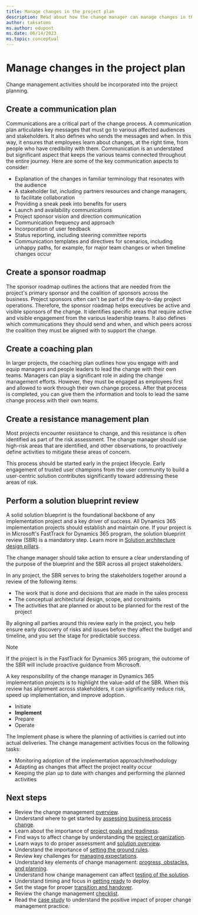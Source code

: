 ```yaml
---
title: Manage changes in the project plan
description: Read about how the change manager can manage changes in the project plan for a Dynamics 365 implementation project. 
author: taksatoms
ms.author: edupont
ms.date: 06/14/2023
ms.topic: conceptual
---
```


# Manage changes in the project plan

Change management activities should be incorporated into the project planning.

## Create a communication plan

Communications are a critical part of the change process. A communication plan articulates key messages that must go to various affected audiences and stakeholders. It also defines who sends the messages and when. In this way, it ensures that employees learn about changes, at the right time, from people who have credibility with them. Communication is an understated but significant aspect that keeps the various teams connected throughout the entire journey. Here are some of the key communication aspects to consider:

- Explanation of the changes in familiar terminology that resonates with the audience
- A stakeholder list, including partners resources and change managers, to facilitate collaboration
- Providing a sneak peek into benefits for users
- Launch and availability communications
- Project sponsor vision and direction communication
- Communication frequency and approach
- Incorporation of user feedback
- Status reporting, including steering committee reports
- Communication templates and directives for scenarios, including unhappy paths, for example, for major team changes or when timeline changes occur

## Create a sponsor roadmap

The sponsor roadmap outlines the actions that are needed from the project's primary sponsor and the coalition of sponsors across the business. Project sponsors often can't be part of the day-to-day project operations. Therefore, the sponsor roadmap helps executives be active and visible sponsors of the change. It identifies specific areas that require active and visible engagement from the various leadership teams. It also defines which communications they should send and when, and which peers across the coalition they must be aligned with to support the change.

## Create a coaching plan

In larger projects, the coaching plan outlines how you engage with and equip managers and people leaders to lead the change with their own teams. Managers can play a significant role in aiding the change management efforts. However, they must be engaged as employees first and allowed to work through their own change process. After that process is completed, you can give them the information and tools to lead the same change process with their own teams.

## Create a resistance management plan

Most projects encounter resistance to change, and this resistance is often identified as part of the risk assessment. The change manager should use high-risk areas that are identified, and other observations, to proactively define activities to mitigate these areas of concern.

This process should be started early in the project lifecycle. Early engagement of trusted user champions from the user community to build a user-centric solution contributes significantly toward addressing these areas of risk.

## Perform a solution blueprint review

A solid solution blueprint is the foundational backbone of any implementation project and a key driver of success. All Dynamics 365 implementation projects should establish and maintain one. If your project is in Microsoft's FastTrack for Dynamics 365 program, the solution blueprint review (SBR) is a mandatory step. Learn more in [Solution architecture design pillars](solution-architecture-design-pillars.md).

The change manager should take action to ensure a clear understanding of the purpose of the blueprint and the SBR across all project stakeholders.

In any project, the SBR serves to bring the stakeholders together around a review of the following items:

- The work that is done and decisions that are made in the sales process
- The conceptual architectural design, scope, and constraints
- The activities that are planned or about to be planned for the rest of the project

By aligning all parties around this review early in the project, you help ensure early discovery of risks and issues before they affect the budget and timeline, and you set the stage for predictable success.

> [!NOTE]
> If the project is in the FastTrack for Dynamics 365 program, the outcome of the SBR will include proactive guidance from Microsoft.

A key responsibility of the change manager in Dynamics 365 implementation projects is to highlight the value-add of the SBR. When this review has alignment across stakeholders, it can significantly reduce risk, speed up implementation, and improve adoption.

* Initiate
* **Implement**
* Prepare
* Operate

The Implement phase is where the planning of activities is carried out into actual deliveries. The change management activities focus on the following tasks:

- Monitoring adoption of the implementation approach/methodology
- Adapting as changes that affect the project reality occur
- Keeping the plan up to date with changes and performing the planned activities

## Next steps

- Review the change management [overview](change-management.md).
- Understand where to get started by [assessing business process change](change-management-assessing-business-process-change.md).
- Learn about the importance of [project goals and readiness](change-management-project-goals-readiness.md).
- Find ways to affect change by understanding the [project organization](change-management-project-organization.md).
- Learn ways to do proper assessment and [solution overview](change-management-solution-overiew.md).
- Understand the importance of [setting the ground rules](change-management-set-ground-rules.md).
- Review key challenges for [managing expectations](change-management-manage-expectations.md).
- Understand key elements of change management: [progress, obstacles, and planning](change-management-progress-obstacles-planning.md).
- Understand how change management can affect [testing of the solution](change-management-test-solution.md).
- Understand timing and focus in [getting ready](change-management-get-ready.md) to deploy.
- Set the stage for proper [transition and handover](change-management-transition-handover.md).
- Review the change management [checklist](change-management-checklist.md).
- Read the [case study](change-management-case-study.md) to understand the positive impact of proper change management practice.
